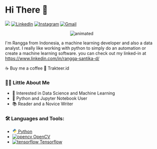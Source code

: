 # Hi There 👋 

![](https://komarev.com/ghpvc/?username=lukaspurbaw&style=for-the-badge) 
[![LinkedIn](https://img.shields.io/badge/linkedin-%230077B5.svg?style=for-the-badge&logo=linkedin&logoColor=white)](https://www.linkedin.com/in/rangga-santika-d/)
[![Instagram](https://img.shields.io/badge/Instagram-E4405F?style=for-the-badge&logo=instagram&logoColor=white)](https://www.instagram.com/rngg.emon/)
 [![Gmail](https://img.shields.io/badge/Gmail-D14836?style=for-the-badge&logo=gmail&logoColor=white)](mailto:devandramon@gmail.com)

 <p align="center">
   <img src="https://user-images.githubusercontent.com/72651891/162167242-42c0845c-93f0-4f7e-a649-52b78b59a1da.gif" alt="animated" />
 </p>

 I'm Rangga from Indonesia, a machine learning developer and also a data analyst. I really like working with python to simply do an automation or create a machine learning software. you can check out my linked-in at https://www.linkedin.com/in/rangga-santika-d/

 ☕ Buy me a coffee
 🍣 Trakteer.id

 ### 👨‍💻 Little About Me
 * 👾 Interested in Data Science and Machine Learning   
 * 🐍 Python and Jupyter Notebook User
 * 📚 Reader and a Novice Writer

### 🛠️ Languages and Tools:
 * <a href="https://www.python.org" target="_blank" rel="noreferrer"> <img src="https://raw.githubusercontent.com/devicons/devicon/master/icons/python/python-original.svg" alt="Python" width="15" height="15"/> Python </a>
 * <a href="https://opencv.org/" target="_blank" rel="noreferrer"> <img src="https://www.vectorlogo.zone/logos/opencv/opencv-icon.svg" alt="opencv" width="15" height="15"/> OpenCV </a>
 * <a href="https://www.tensorflow.org" target="_blank" rel="noreferrer"> <img src="https://www.vectorlogo.zone/logos/tensorflow/tensorflow-icon.svg" alt="tensorflow" width="15" height="15"/> Tensorflow </a>
